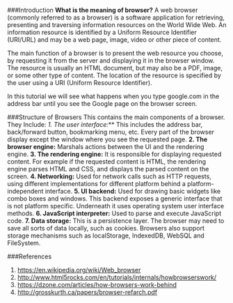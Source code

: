 ###Introduction
**What is the meaning of browser?**
A web browser (commonly referred to as a browser) is a software application for retrieving, presenting and traversing information resources on the World Wide Web. An information resource is identified by a Uniform Resource Identifier (URI/URL) and may be a web page, image, video or other piece of content.

The main function of a browser is to present the web resource you choose, by requesting it from the server and displaying it in the browser window. The resource is usually an HTML document, but may also be a PDF, image, or some other type of content. The location of the resource is specified by the user using a URI (Uniform Resource Identifier).

In this tutorial we will see what happens when you type google.com in the address bar until you see the Google page on the browser screen.

###Structure of Browsers
This contains the main components of a browser. They Include:
  _1. The user interface:_** This includes the address bar, back/forward button, bookmarking menu, etc. Every part of the browser display except the window where you see the requested page.
  **2. The browser engine:** Marshals actions between the UI and the rendering engine.
  **3. The rendering engine:** It is responsible for displaying requested content. For example if the requested content is HTML, the rendering engine parses HTML and CSS, and displays the parsed content on the screen.
  **4. Networking:** Used for network calls such as HTTP requests, using different implementations for different platform behind a platform-independent interface.
  **5. UI backend:** Used for drawing basic widgets like combo boxes and windows. This backend exposes a generic interface that is not platform specific. Underneath it uses operating system user interface methods.
  **6. JavaScript interpreter:** Used to parse and execute JavaScript code.
  **7. Data storage:** This is a persistence layer. The browser may need to save all sorts of data locally, such as cookies. Browsers also support storage mechanisms such as localStorage, IndexedDB, WebSQL and FileSystem.


###References
1. https://en.wikipedia.org/wiki/Web_browser
2. http://www.html5rocks.com/en/tutorials/internals/howbrowserswork/
3. https://dzone.com/articles/how-browsers-work-behind
4. http://grosskurth.ca/papers/browser-refarch.pdf
